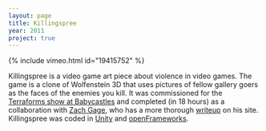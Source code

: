 ```yaml
---
layout: page
title: Killingspree
year: 2011
project: true
---
```


{% include vimeo.html id="19415752" %}

Killingspree is a video game art piece about violence in video games. The game is a clone of Wolfenstein 3D that uses pictures of fellow gallery goers as the faces of the enemies you kill. It was commissioned for the [Terraforms show at Babycastles](http://showpapergallery.org/post/2823373195/terraforms-game-mods-at-babycastles-last-exhibit) and completed (in 18 hours) as a collaboration with [Zach Gage](http://stfj.net/), who has a more thorough [writeup](http://stfj.net/index2.php?project=art/2011/Killing%20Spree) on his site. Killingspree was coded in [Unity](http://unity3d.com/) and [openFrameworks](http://openframeworks.cc/).